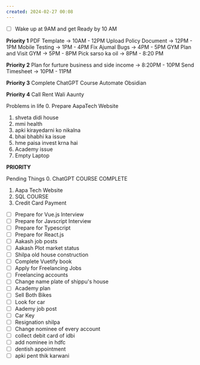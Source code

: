 ```yaml
---
created: 2024-02-27 00:08
---
```

- [ ] Wake up at 9AM  and get Ready by 10 AM

**Priority 1**
PDF Template -> 10AM - 12PM
Upload Policy Document -> 12PM - 1PM
Mobile Testing -> 1PM - 4PM
Fix Ajumal Bugs -> 4PM - 5PM
GYM Plan and Visit GYM -> 5PM - 8PM
Pick sarso ka oil -> 8PM - 8:20 PM

**Priority 2**
Plan for furture business and side income -> 8:20PM - 10PM
Send Timesheet -> 10PM - 11PM

**Priority 3**
Complete ChatGPT Course
Automate Obsidian

**Priority 4**
Call Rent Wali Aaunty


Problems in life
0. Prepare AapaTech Website
1. shveta didi house
2. mmi health
3. apki kirayedarni ko nikalna
4. bhai bhabhi ka issue
5. hme paisa invest krna hai
6. Academy issue
7. Empty Laptop 


**PRIORITY**

Pending Things
0. ChatGPT COURSE COMPLETE
1. Aapa Tech Website
2. SQL COURSE
3. Credit Card Payment

- [ ] Prepare for Vue.js Interview
- [ ] Prepare for Javscript Interview
- [ ] Prepare for Typescript
- [ ] Prepare for React.js
- [ ] Aakash job posts
- [ ] Aakash Plot market status
- [ ] Shilpa old house construction
- [ ] Complete Vuetify book
- [ ] Apply for Freelancing Jobs
- [ ] Freelancing accounts
- [ ] Change name plate of shippu's house
- [ ] Academy plan
- [ ] Sell Both Bikes
- [ ] Look for car
- [ ] Aademy job post
- [ ] Car Key
- [ ] Resignation shilpa
- [ ] Change nominee of every account
- [ ] collect debit card of idbi
- [ ] add nominee in hdfc
- [ ] dentish appointment
- [ ] apki pent thik karwani
